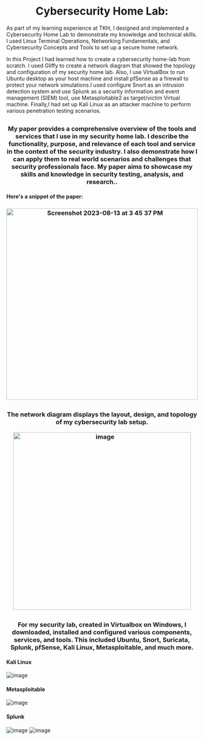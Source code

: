 <h1 align="center">Cybersecurity Home Lab:</h1>

As part of my learning experience at TKH, I designed and implemented a Cybersecurity Home Lab to demonstrate my knowledge and technical skills. I used Linux Terminal Operations, Networking Fundamentals, and Cybersecurity Concepts and Tools to set up a secure home network. 

In this Project I had learned how to create a cybersecurity home-lab from scratch. I used Gliffy to create a network diagram that showed the topology and configuration of my security home lab. Also, I use VirtualBox to run Ubuntu desktop as your host machine and install pfSense as a firewall to protect your network simulations.I used configure Snort as an intrusion detection system and use Splunk as a security information and event management (SIEM) tool, use Metasploitable2 as target/victim Virtual machine. Finally,I had set up Kali Linux as an attacker machine to perform various penetration testing scenarios.


##
<h3 align="center">My paper provides a comprehensive overview of the tools and services that I use in my security home lab. I describe the functionality, purpose, and relevance of each tool and service in the context of the security industry. I also demonstrate how I can apply them to real world scenarios and challenges that security professionals face. My paper aims to showcase my skills and knowledge in security testing, analysis, and research..</h3>

#### Here's a snippet of the paper:
<h3 align="center"> <img width="504" alt="Screenshot 2023-08-13 at 3 45 37 PM" src="https://github.com/ellaowens/Cybersecurity-Lab/assets/114102710/f43636d7-c38a-4d74-b6d8-9d5aa614ff1f"> </h3>


##
<h3 align="center"> The network diagram displays the layout, design, and topology of my cybersecurity lab setup.

 <img width="468" alt="image" src="https://github.com/ellaowens/Cybersecurity-Lab/assets/114102710/e8952ce4-33eb-4ab6-9f54-d827d2610c2a"></h3>

##
<h3 align="center"> For my security lab, created in Virtualbox on Windows, I downloaded, installed and configured various components, services, and tools. This included Ubuntu, Snort, Suricata, Splunk, pfSense, Kali Linux, Metasploitable, and much more.</h3>

#### Kali Linux
 ![image](https://github.com/ellaowens/Cybersecurity-Lab/assets/114102710/851c2480-f850-450b-8b2f-c3c43bc2f2a3)

#### Metasploitable
 ![image](https://github.com/ellaowens/Cybersecurity-Lab/assets/114102710/9d4e0971-d903-4ac8-9ac4-f2752a17855d)

#### Splunk
 ![image](https://github.com/ellaowens/Cybersecurity-Lab/assets/114102710/da5c965c-5349-49a9-8990-0a0c958a0565)
 ![image](https://github.com/ellaowens/Cybersecurity-Lab/assets/114102710/4b7f0263-6eb0-46f4-94b9-f166a0a7ecb5)
